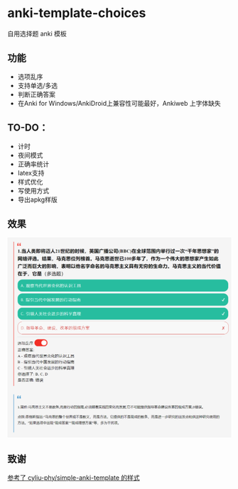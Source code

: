 # anki-template-choices

自用选择题 anki 模板

## 功能

- 选项乱序
- 支持单选/多选
- 判断正确答案
- 在Anki for Windows/AnkiDroid上兼容性可能最好，Ankiweb 上字体缺失

## TO-DO：

- 计时
- 夜间模式
- 正确率统计
- latex支持
- 样式优化
- 写使用方式
- 导出apkg样版

## 效果

![图片](preview.png)

## 致谢
[参考了 cyliu-phy/simple-anki-template 的样式](https://github.com/cyliu-phy/simple-anki-template)

